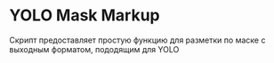 # YOLO Mask Markup

Скрипт предоставляет простую функцию для разметки по маске с выходным форматом, пододящим для YOLO
